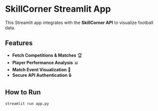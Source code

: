 # SkillCorner Streamlit App

This Streamlit app integrates with the **SkillCorner API** to visualize football data.

## Features
- **Fetch Competitions & Matches** 🏆
- **Player Performance Analysis** 📊
- **Match Event Visualization** 🎯
- **Secure API Authentication** 🔒

## How to Run
```bash
streamlit run app.py
